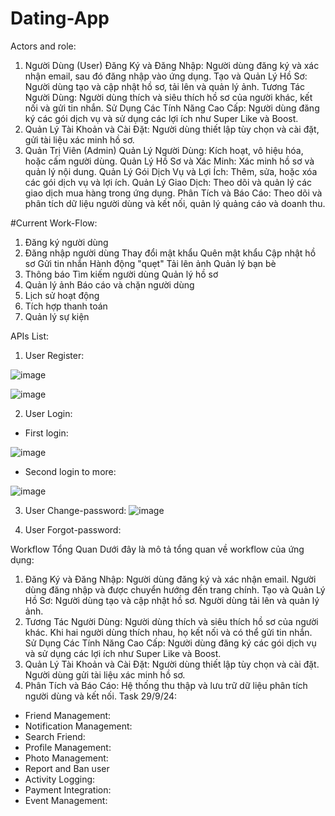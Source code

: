 # Dating-App
Actors and role:
1. Người Dùng (User)
Đăng Ký và Đăng Nhập: Người dùng đăng ký và xác nhận email, sau đó đăng nhập vào ứng dụng.
Tạo và Quản Lý Hồ Sơ: Người dùng tạo và cập nhật hồ sơ, tải lên và quản lý ảnh.
Tương Tác Người Dùng: Người dùng thích và siêu thích hồ sơ của người khác, kết nối và gửi tin nhắn.
Sử Dụng Các Tính Năng Cao Cấp: Người dùng đăng ký các gói dịch vụ và sử dụng các lợi ích như Super Like và Boost.
5. Quản Lý Tài Khoản và Cài Đặt: Người dùng thiết lập tùy chọn và cài đặt, gửi tài liệu xác minh hồ sơ.
2. Quản Trị Viên (Admin)
Quản Lý Người Dùng: Kích hoạt, vô hiệu hóa, hoặc cấm người dùng.
Quản Lý Hồ Sơ và Xác Minh: Xác minh hồ sơ và quản lý nội dung.
Quản Lý Gói Dịch Vụ và Lợi Ích: Thêm, sửa, hoặc xóa các gói dịch vụ và lợi ích.
Quản Lý Giao Dịch: Theo dõi và quản lý các giao dịch mua hàng trong ứng dụng.
Phân Tích và Báo Cáo: Theo dõi và phân tích dữ liệu người dùng và kết nối, quản lý quảng cáo và doanh thu.

#Current Work-Flow:
1. Đăng ký người dùng
2. Đăng nhập người dùng
Thay đổi mật khẩu
Quên mật khẩu
Cập nhật hồ sơ
Gửi tin nhắn
Hành động "quẹt"
Tải lên ảnh
Quản lý bạn bè
10. Thông báo
Tìm kiếm người dùng
Quản lý hồ sơ
13. Quản lý ảnh
Báo cáo và chặn người dùng
15. Lịch sử hoạt động
16. Tích hợp thanh toán
17. Quản lý sự kiện


APIs List:
1) User Register:
 
![image](https://github.com/user-attachments/assets/b9c21484-2cfb-4598-b390-d9faed6bce53)

![image](https://github.com/user-attachments/assets/d8b8b60b-d263-4ad9-8850-f25855c338ab)


2) User Login:
- First login:

![image](https://github.com/user-attachments/assets/17441083-9d0c-4ada-8b22-cf38aa41d0e8)

- Second login to more:

![image](https://github.com/user-attachments/assets/99010346-c515-41ba-ae0b-e1768dba6e7e)


3) User Change-password:
![image](https://github.com/user-attachments/assets/d05eecf9-e363-484e-834f-d15390c2f0fb)

4) User Forgot-password:



Workflow Tổng Quan
Dưới đây là mô tả tổng quan về workflow của ứng dụng:
1. Đăng Ký và Đăng Nhập:
Người dùng đăng ký và xác nhận email.
Người dùng đăng nhập và được chuyển hướng đến trang chính.
Tạo và Quản Lý Hồ Sơ:
Người dùng tạo và cập nhật hồ sơ.
Người dùng tải lên và quản lý ảnh.
3. Tương Tác Người Dùng:
Người dùng thích và siêu thích hồ sơ của người khác.
Khi hai người dùng thích nhau, họ kết nối và có thể gửi tin nhắn.
Sử Dụng Các Tính Năng Cao Cấp:
Người dùng đăng ký các gói dịch vụ và sử dụng các lợi ích như Super Like và Boost.
5. Quản Lý Tài Khoản và Cài Đặt:
Người dùng thiết lập tùy chọn và cài đặt.
Người dùng gửi tài liệu xác minh hồ sơ.
6. Phân Tích và Báo Cáo:
Hệ thống thu thập và lưu trữ dữ liệu phân tích người dùng và kết nối.
Task 29/9/24:
- Friend Management:
- Notification Management:
- Search Friend:
- Profile Management:
- Photo Management:
- Report and Ban user
- Activity Logging:
- Payment Integration:
- Event Management:
